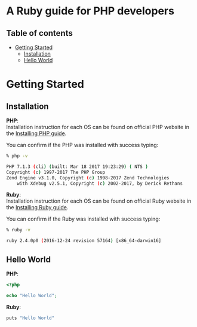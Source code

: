 # A Ruby guide for PHP developers

## Table of contents
- [Getting Started](#getting-started)
    - [Installation](#installation)
    - [Hello World](#hello-world)

# Getting Started

## Installation

**PHP**:  
Installation instruction for each OS can be found on official PHP website
in the [Installing PHP guide](https://secure.php.net/manual/pt_BR/install.php).

You can confirm if the PHP was installed with success typing:
```bash
% php -v

PHP 7.1.3 (cli) (built: Mar 18 2017 19:23:29) ( NTS )
Copyright (c) 1997-2017 The PHP Group
Zend Engine v3.1.0, Copyright (c) 1998-2017 Zend Technologies
    with Xdebug v2.5.1, Copyright (c) 2002-2017, by Derick Rethans
```

**Ruby**:  
Installation instruction for each OS can be found on official Ruby website
in the [Installing Ruby guide](https://www.ruby-lang.org/en/documentation/installation/).

You can confirm if the Ruby was installed with success typing:
```bash
% ruby -v

ruby 2.4.0p0 (2016-12-24 revision 57164) [x86_64-darwin16]
```

## Hello World

**PHP**:
```php
<?php

echo "Hello World";
```

**Ruby**:
```php
puts "Hello World"
```
